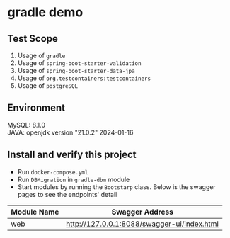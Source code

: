 # gradle demo
## Test Scope
1. Usage of `gradle`
2. Usage of `spring-boot-starter-validation`
3. Usage of `spring-boot-starter-data-jpa`
4. Usage of `org.testcontainers:testcontainers`
5. Usage of `postgreSQL`

## Environment
MySQL: 8.1.0  
JAVA: openjdk version "21.0.2" 2024-01-16

## Install and verify this project
- Run `docker-compose.yml`
- Run `DBMigration` in `gradle-dbm` module
- Start modules by running the `Bootstarp` class. Below is the swagger pages to see the endpoints' detail

| Module Name | Swagger Address                             |
|-------------|---------------------------------------------|
| web         | http://127.0.0.1:8088/swagger-ui/index.html |